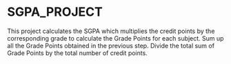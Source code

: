 # SGPA_PROJECT
This project calculates the SGPA which multiplies the credit points by the corresponding grade to calculate the Grade Points for each subject. Sum up all the Grade Points obtained in the previous step. Divide the total sum of Grade Points by the total number of credit points.
